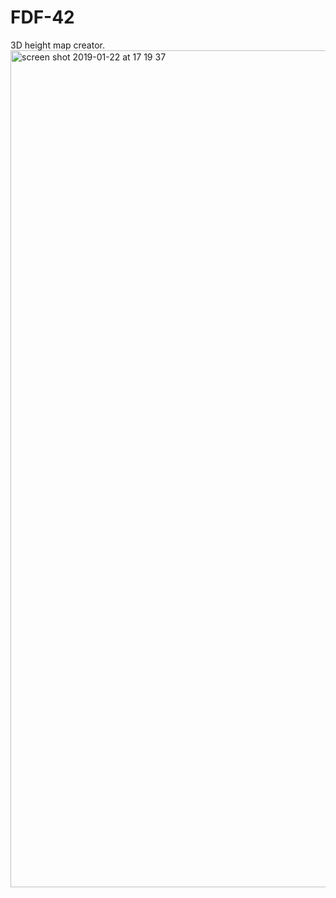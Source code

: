 # FDF-42
3D height map creator. 
<img width="1339" alt="screen shot 2019-01-22 at 17 19 37" src="https://user-images.githubusercontent.com/46930400/51546116-23f3eb00-1e6c-11e9-96a2-c8a087bf3632.png">

